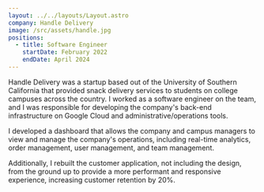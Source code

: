 ```yaml
---
layout: ../../layouts/Layout.astro
company: Handle Delivery
image: /src/assets/handle.jpg
positions:
  - title: Software Engineer
    startDate: February 2022
    endDate: April 2024
---
```

Handle Delivery was a startup based out of the University of Southern California that provided snack delivery services to students on college campuses across the country. I worked as a software engineer on the team, and I was responsible for developing the company's back-end infrastructure on Google Cloud and administrative/operations tools.

I developed a dashboard that allows the company and campus managers to view and manage the company's operations, including real-time analytics, order management, user management, and team management.

Additionally, I rebuilt the customer application, not including the
design, from the ground up to provide a more performant and responsive
experience, increasing customer retention by 20%.

